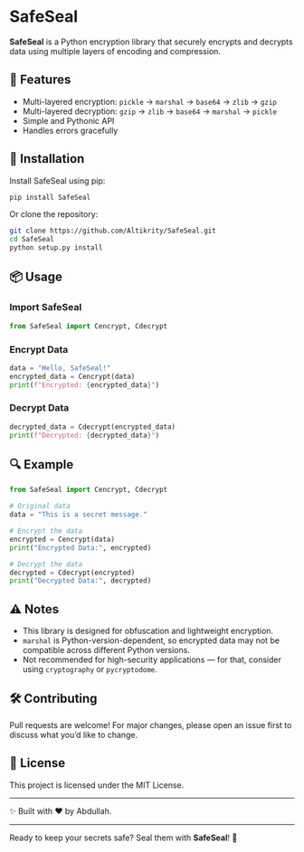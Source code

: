 # SafeSeal

**SafeSeal** is a Python encryption library that securely encrypts and decrypts data using multiple layers of encoding and compression.

## 🚀 Features
- Multi-layered encryption: `pickle` → `marshal` → `base64` → `zlib` → `gzip`
- Multi-layered decryption: `gzip` → `zlib` → `base64` → `marshal` → `pickle`
- Simple and Pythonic API
- Handles errors gracefully

## 🔧 Installation

Install SafeSeal using pip:

```bash
pip install SafeSeal
```

Or clone the repository:

```bash
git clone https://github.com/Altikrity/SafeSeal.git
cd SafeSeal
python setup.py install
```

## 📦 Usage

### Import SafeSeal

```python
from SafeSeal import Cencrypt, Cdecrypt
```

### Encrypt Data

```python
data = "Hello, SafeSeal!"
encrypted_data = Cencrypt(data)
print(f"Encrypted: {encrypted_data}")
```

### Decrypt Data

```python
decrypted_data = Cdecrypt(encrypted_data)
print(f"Decrypted: {decrypted_data}")
```

## 🔍 Example

```python
from SafeSeal import Cencrypt, Cdecrypt

# Original data
data = "This is a secret message."

# Encrypt the data
encrypted = Cencrypt(data)
print("Encrypted Data:", encrypted)

# Decrypt the data
decrypted = Cdecrypt(encrypted)
print("Decrypted Data:", decrypted)
```

## ⚠️ Notes
- This library is designed for obfuscation and lightweight encryption.
- `marshal` is Python-version-dependent, so encrypted data may not be compatible across different Python versions.
- Not recommended for high-security applications — for that, consider using `cryptography` or `pycryptodome`.

## 🛠️ Contributing
Pull requests are welcome! For major changes, please open an issue first to discuss what you’d like to change.

## 📜 License
This project is licensed under the MIT License.

---

✨ Built with ❤️ by Abdullah.

---

Ready to keep your secrets safe? Seal them with **SafeSeal**! 🔐


